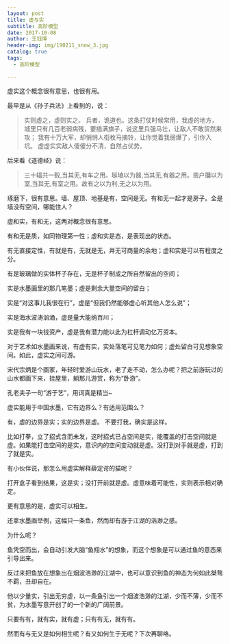 ```yaml
---
layout: post
title: 虚与实
subtitle: 高阶模型
date: 2017-10-08
author: 王钰博
header-img: img/190211_snow_3.jpg
catalog: true
tags:
  - 高阶模型

---
```



虚实这个概念很有意思，也很有用。


最早是从《孙子兵法》上看到的，说：
> 实则虚之，虚则实之。
兵者，诡道也。这条打仗时候常用，我虚的地方，城里只有几百老弱病残，要插满旗子，说这里兵强马壮，让敌人不敢贸然来攻；
我有十万大军，却悄悄人衔枚马摘铃，让你觉着我弱爆了，引你入坑。
虚虚实实敌人傻傻分不清，自然占优势。

后来看《道德经》说：

> 三十辐共一毂,当其无,有车之用。埏埴以为器,当其无,有器之用。凿户牖以为室,当其无,有室之用。故有之以为利,无之以为用。

琢磨下，很有意思。墙、屋顶、地基是有，空间是无。有和无一起才是房子。全是墙没有空间，哪能住人？

虚和实，有和无，这两对概念很有意思。

有和无是质，如同物理第一性；虚和实是态，是表现出的状态。

有无直接定性，有就是有，无就是无，并无可商量的余地；虚和实是可以有程度之分。

有是玻璃做的实体杯子存在，无是杯子制成之所自然留出的空间；

实是水墨画里的那几笔墨；虚是剩余大量空间的留白；

实是“对这事儿我很在行”，虚是“但我仍然能够虚心听其他人怎么说”；

实是海水波涛汹涌，虚是量大能纳百川；

实是我有一块钱资产，虚是我有潜力能以此为杠杆调动亿万资本。

对于艺术如水墨画来说，有虚有实，实处落笔可见笔力如何；虚处留白可见想象空间。如此，虚实之间可游。

宋代宗炳是个画家，年轻时爱游山玩水，老了走不动，怎么办呢？把之前游玩过的山水都画下来，挂屋里，躺那儿游赏，称为“卧游”。

孔老夫子一句“游于艺”，用词真是精当~

虚实能用于中国水墨，它有边界么？有适用范围么？

有，虚的边界是实；实的边界是虚。
不要打我，确实是这样。

比如打拳，立了招式含而未发，这时招式已占空间是实，能覆盖的打击空间就是虚。如果能打击空间的是实，意识内的空间变动就是虚。没打到对手就是虚，打到了就是实。

有小伙伴说，那怎么用虚实解释薛定谔的猫呢？

打开盒子看到结果，这是实；没打开前就是虚。虚意味着可能性，实则表示相对确定。

更有意思的是，虚实可以相生。

还拿水墨画举例，这幅只一条鱼，然而却有游于江湖的浩渺之感。

为什么呢？

鱼凭空而出，会自动引发大脑“鱼翔水”的想象，而这个想象是可以通过鱼的意态来引导出来。

反过来把鱼放在想象出在烟波浩渺的江湖中，也可以意识到鱼的神态为何如此桀骜不羁，丑却自在。

他以少量实，引出无穷虚，以一条鱼引出一个烟波浩渺的江湖，少而不薄，少而不贫，为水墨写意开创了的一个新的广阔前景。

只要有有，就有实，就有虚；只有有无，就有有。

然而有与无又是如何相生呢？有又如何生于无呢？下次再聊咯。


